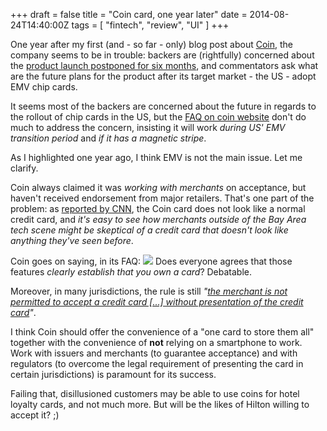 +++
draft = false
title = "Coin card, one year later"
date = 2014-08-24T14:40:00Z
tags = [ "fintech", "review", "UI" ]
+++

<a name="aTRB"></a>
One year after my first (and - so far - only) blog post about [Coin](http://linkis.com/Ee0Yi), the company seems to be in trouble: backers are (rightfully) concerned about the [product launch postponed for six months](http://linkis.com/rmIoS), and commentators ask what are the future plans for the product after its target market - the US - adopt EMV chip cards.

<a name="aEMV"></a>
It seems most of the backers are concerned about the future in regards to the rollout of chip cards in the US, but the [FAQ on coin website](http://linkis.com/n0GDo) don't do much to address the concern, insisting it will work *during US' EMV transition period* and *if it has a magnetic stripe*.

As I highlighted one year ago, I think EMV is not the main issue. Let me clarify.

<a name="aACC"></a>
Coin always claimed it was *working with merchants* on acceptance, but haven't received endorsement from major retailers. That's one part of the problem: as [reported by CNN](http://linkis.com/5uUpA), the Coin card does not look like a normal credit card, and *it's easy to see how merchants outside of the Bay Area tech scene might be skeptical of a credit card that doesn't look like anything they've seen before*.

<a name="aFAQ"></a>
Coin goes on saying, in its FAQ:
<img src="/2014_08_faq-1.png" /> 
Does everyone agrees that those features *clearly establish that you own a card*? Debatable.

<a name="aJUR"></a>
Moreover, in many jurisdictions, the rule is still _"[the merchant is not permitted to accept a credit card [...] without presentation of the credit card](http://linkis.com/wF1Yi)"_.

<a name="aFTR"></a>
I think Coin should offer the convenience of a "one card to store them all" together with the convenience of **not** relying on a smartphone to work. Work with issuers and merchants (to guarantee acceptance) and with regulators (to overcome the legal requirement of presenting the card in certain jurisdictions) is paramount for its success.

<a name="aEND"></a>
Failing that, disillusioned customers may be able to use coins for hotel loyalty cards, and not much more. But will be the likes of Hilton willing to accept it? ;)